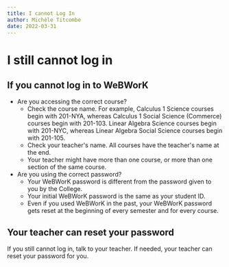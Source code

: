 ```yaml
---
title: I cannot Log In
author: Michèle Titcombe
date: 2022-03-31
---
```

# I still cannot log in

## If you cannot log in to WeBWorK

-   Are you accessing the correct course?
    -   Check the course name. For example, Calculus 1 Science courses
        begin with 201-NYA, whereas Calculus 1 Social Science (Commerce)
        courses begin with 201-103. Linear Algebra Science courses begin
        with 201-NYC, whereas Linear Algebra Social Science courses
        begin with 201-105.
    -   Check your teacher's name. All courses have the teacher's name at
        the end.
    -   Your teacher might have more than one course, or more than one
        section of the same course.
-   Are you using the correct password?
    -   Your WeBWorK password is different from the password given to
        you by the College.
    -   Your initial WeBWorK password is the same as your student ID.
    -   Even if you used WeBWorK in the past, your WeBWorK password gets
        reset at the beginning of every semester and for every course.

## Your teacher can reset your password

If you still cannot log in, talk to your teacher. If needed, your
teacher can reset your password for you.
